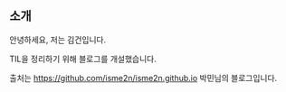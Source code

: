 
## 소개

안녕하세요, 저는 김건입니다. 

TIL을 정리하기 위해 블로그를 개설했습니다. 

출처는 https://github.com/isme2n/isme2n.github.io 박민님의 블로그입니다. 


